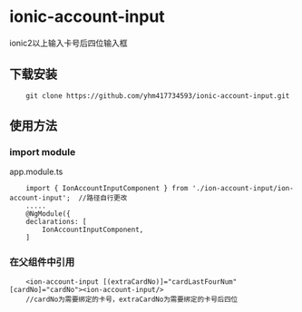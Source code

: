 # ionic-account-input
ionic2以上输入卡号后四位输入框

下载安装
-------------------
        git clone https://github.com/yhm417734593/ionic-account-input.git

使用方法
-------------------

### import module

app.module.ts

        import { IonAccountInputComponent } from './ion-account-input/ion-account-input';  //路径自行更改
        .....
        @NgModule({
        declarations: [
            IonAccountInputComponent,
        ]

### 在父组件中引用

        <ion-account-input [(extraCardNo)]="cardLastFourNum" [cardNo]="cardNo"><ion-account-input/>  
        //cardNo为需要绑定的卡号，extraCardNo为需要绑定的卡号后四位
        
